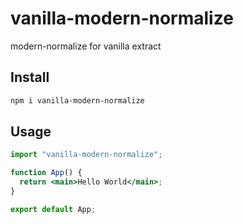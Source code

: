 # vanilla-modern-normalize

modern-normalize for vanilla extract

## Install

```sh
npm i vanilla-modern-normalize
```

## Usage

```jsx
import "vanilla-modern-normalize";

function App() {
  return <main>Hello World</main>;
}

export default App;
```
